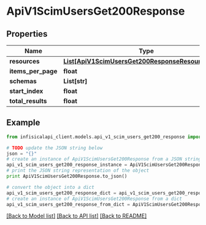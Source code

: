 # ApiV1ScimUsersGet200Response


## Properties
Name | Type | Description | Notes
------------ | ------------- | ------------- | -------------
**resources** | [**List[ApiV1ScimUsersGet200ResponseResourcesInner]**](ApiV1ScimUsersGet200ResponseResourcesInner.md) |  | 
**items_per_page** | **float** |  | 
**schemas** | **List[str]** |  | 
**start_index** | **float** |  | 
**total_results** | **float** |  | 

## Example

```python
from infisicalapi_client.models.api_v1_scim_users_get200_response import ApiV1ScimUsersGet200Response

# TODO update the JSON string below
json = "{}"
# create an instance of ApiV1ScimUsersGet200Response from a JSON string
api_v1_scim_users_get200_response_instance = ApiV1ScimUsersGet200Response.from_json(json)
# print the JSON string representation of the object
print ApiV1ScimUsersGet200Response.to_json()

# convert the object into a dict
api_v1_scim_users_get200_response_dict = api_v1_scim_users_get200_response_instance.to_dict()
# create an instance of ApiV1ScimUsersGet200Response from a dict
api_v1_scim_users_get200_response_from_dict = ApiV1ScimUsersGet200Response.from_dict(api_v1_scim_users_get200_response_dict)
```
[[Back to Model list]](../README.md#documentation-for-models) [[Back to API list]](../README.md#documentation-for-api-endpoints) [[Back to README]](../README.md)


